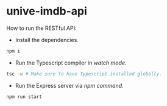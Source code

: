 # unive-imdb-api

How to run the RESTful API:

- Install the dependencies.

```bash
npm i
```

- Run the Typescript compiler in _watch mode._

```bash
tsc -w # Make sure to have Typescript installed globally.
```

- Run the Express server via _npm command._

```bash
npm run start
```
